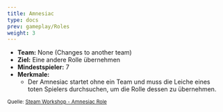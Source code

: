 ```yaml
---
title: Amnesiac
type: docs
prev: gameplay/Roles
weight: 3
---
```


- **Team:** None (Changes to another team)
- **Ziel:** Eine andere Rolle übernehmen
- **Mindestspieler:** 7
- **Merkmale:**
  - Der Amnesiac startet ohne ein Team und muss die Leiche eines toten Spielers durchsuchen, um die Rolle dessen zu übernehmen.

<small>Quelle: [Steam Workshop - Amnesiac Role](https://steamcommunity.com/sharedfiles/filedetails/?id=2001213453)</small>
